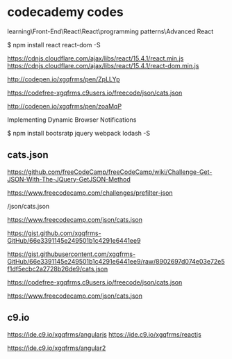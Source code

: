 # codecademy codes


learning\Front-End\React\React\programming patterns\Advanced React


$ npm install react react-dom -S




https://cdnjs.cloudflare.com/ajax/libs/react/15.4.1/react.min.js
https://cdnjs.cloudflare.com/ajax/libs/react/15.4.1/react-dom.min.js




http://codepen.io/xgqfrms/pen/ZpLLYp

https://codefree-xgqfrms.c9users.io/freecode/json/cats.json


http://codepen.io/xgqfrms/pen/zoaMqP

Implementing Dynamic Browser Notifications


$ npm install bootsratp jquery webpack lodash -S




## cats.json


https://github.com/freeCodeCamp/freeCodeCamp/wiki/Challenge-Get-JSON-With-The-JQuery-GetJSON-Method




https://www.freecodecamp.com/challenges/prefilter-json

/json/cats.json

https://www.freecodecamp.com/json/cats.json


https://gist.github.com/xgqfrms-GitHub/66e3391145e249501b1c4291e6441ee9

https://gist.githubusercontent.com/xgqfrms-GitHub/66e3391145e249501b1c4291e6441ee9/raw/8902697d074e03e72e5f1df5ecbc2a2728b26de9/cats.json

https://codefree-xgqfrms.c9users.io/freecode/json/cats.json

https://www.freecodecamp.com/json/cats.json



## c9.io

https://ide.c9.io/xgqfrms/angularjs
https://ide.c9.io/xgqfrms/reactjs

https://ide.c9.io/xgqfrms/angular2




















